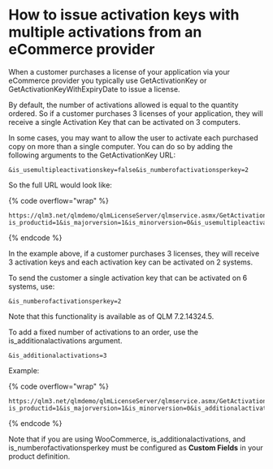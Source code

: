 # How to issue activation keys with multiple activations from an eCommerce provider

When a customer purchases a license of your application via your eCommerce provider you typically use GetActivationKey or GetActivationKeyWithExpiryDate to issue a license.

By default, the number of activations allowed is equal to the quantity ordered. So if a customer purchases 3 licenses of your application, they will receive a single Activation Key that can be activated on 3 computers.

In some cases, you may want to allow the user to activate each purchased copy on more than a single computer.  You can do so by adding the following arguments to the GetActivationKey URL:

```
&is_usemultipleactivationskey=false&is_numberofactivationsperkey=2
```

So the full URL would look like:

{% code overflow="wrap" %}
```http
https://qlm3.net/qlmdemo/qlmLicenseServer/qlmservice.asmx/GetActivationKey?is_productid=1&is_majorversion=1&is_minorversion=0&is_usemultipleactivationskey=false&is_numberofactivationsperkey=2&is_vendor=fastspring
```
{% endcode %}

In the example above, if a customer purchases 3 licenses, they will receive 3 activation keys and each activation key can be activated on 2 systems.

To send the customer a single activation key that can be activated on 6 systems, use:

```
&is_numberofactivationsperkey=2
```

Note that this functionality is available as of QLM 7.2.14324.5.&#x20;

To add a fixed number of activations to an order, use the is\_additionalactivations argument.&#x20;

```
&is_additionalactivations=3
```

Example:

{% code overflow="wrap" %}
```http
https://qlm3.net/qlmdemo/qlmLicenseServer/qlmservice.asmx/GetActivationKey?is_productid=1&is_majorversion=1&is_minorversion=0&is_additionalactivations=2&is_vendor=fastspring
```
{% endcode %}

Note that if you are using WooCommerce, is\_additionalactivations, and is\_numberofactivationsperkey must be configured as **Custom Fields** in your product definition.
